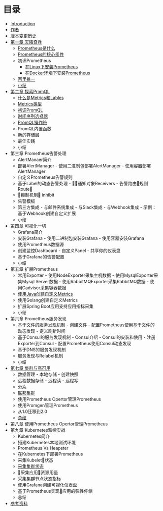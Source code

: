# 目录

- [Introduction](README.md)
- [作者](AUTHOR.md)
- [版本变更历史](CHANGELOGS.md)
- [第一章 天降奇兵](./chapter0/README.md)
  - [Prometheus是什么](./sources/what-is-prometheus.md)
  - [Prometheus的核心组件](./sources/prometheus-architecture-and-components.md)
  - 初识Prometheus
    - [在Linux下安装Prometheus](./sources/install_prometheus_in_with_binary.md)
    - [在Docker环境下安装Prometheus](./sources/install_prometheus_in_docker.md)
  - [百里挑一](./sources/comparison_with_other.md)
  - [小结](./chapter0/SUMMARY.md)
- [第二章 探索PromQL](sources/exploration_of_promql.md)
  - [什么是Metrics和Lables](./sources/what-is-prometheus-metrics-and-labels.md)
  - [Metrics类型](./sources/prometheus-metrics-types.md)
  - [初识PromQL](./sources/prometheus-query-language.md)
  - [时间序列选择器](./sources/prometheus-time-series-selectors.md)
  - [PromQL操作符](./sources/prometheus-promql-operators.md)
  - PromQL内置函数
  - 新的存储层
  - 最佳实践
  - 小结
- 第三章 Prometheus告警处理
  - AlertManaer简介
  - 部署AlertManager
        - 使用二进制包部署AlertManager
        - 使用容器部署AlertManager
  - 自定义Prometheus告警规则
  - 基于Label的动态告警处理
        - 通知对象Receivers
        - 告警路由规则Route
  - 抑制机制 inhibit
  - 告警模板
  - 第三方集成
        - 与邮件系统集成
        - 与Slack集成
        - 与Webhook集成
            - 示例：基于Webhook创建自定义扩展
  - 小结
- 第四章 可视化一切
  - Grafana简介
  - 安装Grafana
        - 使用二进制包安装Grafana
        - 使用容器安装Grafana
  - 使用Prometheus数据源
  - 创建监控Dashboard
        - 自定义Panel
        - 共享你的仪表盘
  - 基于Grafana的告警配置
  - 小结
- 第五章 扩展Prometheus
  - 常用Exporter
        - 使用NodeExporter采集主机数据
        - 使用MysqlExporter采集Mysql Server数据
        - 使用RabbitMQExporter采集RabbitMQ数据
        - 使用Cadvisor采集容器数据
  - [使用Java创建自定义Metrics](sources/custom_metrics_with_java_sdk.md)
  - 使用Golang创建自定义Metrics
  - 扩展Spring Boot应用支持应用指标采集
  - 小结
- 第六章 Prometheus服务发现
  - 基于文件的服务发现机制
        - 创建文件
        - 配置Prometheus使用基于文件的动态发现
        - 定义刷新时间
  - 基于Consul的服务发现机制
        - Consul介绍
        - Consul的安装和使用
        - 注册Exporter到Consul
        - 配置Prometheus使用Consul动态发现
  - 基于DNS的服务发现机制
  - 服务发现与Relabel机制
  - 小结
- [第七章 集群与高可用](./chapter7/READMD.md)
  - 数据管理
        - 本地存储
        - 创建快照
  - 远程数据存储
        - 远程读
        - 远程写
  - [分片](./sources/scale-promethues-with-functional-sharding.md)
  - [联邦集群](./sources/scale-prometheus-with-federation.md)
  - 使用Prometheus Opertor管理Prometheus
  - 使用Promgen管理Prometheus
  - 从1.0迁移到2.0
  - [总结](./chapter4/SUMMARY.md)
- 第八章 使用Prometheus Opertor管理Prometheus
- 第九章 Kubernetes监控实战
  - Kubernetes简介
  - 搭建Kubernetes本地测试环境
  - Prometheus Vs Heapster
  - 在Kubernetes下部署Prometheus
  - 采集Kubelet状态
  - [采集集群状态](./sources/expose-cluster-level-metrics-with-kube-state-metrics.md)
  - 采集应用资源用量
  - 采集集群节点状态指标
  - 使用Grafana创建可视化仪表盘
  - 基于Prometheus实现应用的弹性伸缩
  - 总结
- [参考资料](./REFERENCES.md)